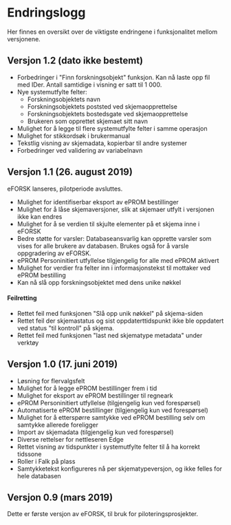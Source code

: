 # Endringslogg

Her finnes en oversikt over de viktigste endringene i funksjonalitet mellom versjonene.

## Versjon 1.2 (dato ikke bestemt)

* Forbedringer i "Finn forskningsobjekt" funksjon. Kan nå laste opp fil med IDer. Antall samtidige i visning er satt til 1 000.
* Nye systemutfylte felter:
   * Forskningsobjektets navn
   * Forskningsobjektets poststed ved skjemaopprettelse
   * Forskningsobjektets bostedsgate ved skjemaopprettelse
   * Brukeren som opprettet skjemaet sitt navn
* Mulighet for å legge til flere systemutfylte felter i samme operasjon
* Mulighet for stikkordsøk i brukermanual
* Tekstlig visning av skjemadata, kopierbar til andre systemer
* Forbedringer ved validering av variabelnavn

## Versjon 1.1 (26. august 2019)

eFORSK lanseres, pilotperiode avsluttes.

* Mulighet for identifiserbar eksport av ePROM bestillinger
* Mulighet for å låse skjemaversjoner, slik at skjemaer utfylt i versjonen ikke kan endres
* Mulighet for å se verdien til skjulte elementer på et skjema inne i eFORSK
* Bedre støtte for varsler: Databaseansvarlig kan opprette varsler som vises for alle brukere av databasen. Brukes også for å varsle oppgradering av eFORSK.
* ePROM Personinitiert utfyllelse tilgjengelig for alle med ePROM aktivert
* Mulighet for verdier fra felter inn i informasjonstekst til mottaker ved ePROM bestilling
* Kan nå slå opp forskningsobjektet med dens unike nøkkel

#### Feilretting

* Rettet feil med funksjonen "Slå opp unik nøkkel" på skjema-siden
* Rettet feil der skjemastatus og sist oppdaterttidspunkt ikke ble oppdatert ved status "til kontroll" på skjema.
* Rettet feil med funksjonen "last ned skjematype metadata" under verktøy

## Versjon 1.0 (17. juni 2019)

* Løsning for flervalgsfelt
* Mulighet for å legge ePROM bestillinger frem i tid
* Mulighet for eksport av ePROM bestillinger til regneark
* ePROM Personinitiert utfyllelse (tilgjengelig kun ved forespørsel)
* Automatiserte ePROM bestillinger (tilgjengelig kun ved forespørsel)
* Mulighet for å etterspørre samtykke ved ePROM bestilling selv om samtykke allerede foreligger
* Import av skjemadata (tilgjengelig kun ved forespørsel)
* Diverse rettelser for nettleseren Edge
* Rettet visning av tidspunkter i systemutfylte felter til å ha korrekt tidssone
* Roller i Falk på plass
* Samtykketekst konfigureres nå per skjematypeversjon, og ikke felles for hele databasen

## Versjon 0.9 (mars 2019)

Dette er første versjon av eFORSK, til bruk for piloteringsprosjekter.
